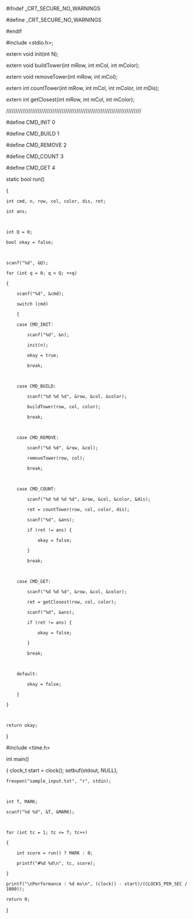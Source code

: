 #ifndef _CRT_SECURE_NO_WARNINGS

#define _CRT_SECURE_NO_WARNINGS

#endif



#include <stdio.h>;



extern void init(int N);

extern void buildTower(int mRow, int mCol, int mColor);

extern void removeTower(int mRow, int mCol);

extern int countTower(int mRow, int mCol, int mColor, int mDis);

extern int getClosest(int mRow, int mCol, int mColor);



/////////////////////////////////////////////////////////////////////////



#define CMD_INIT 0

#define CMD_BUILD 1

#define CMD_REMOVE 2

#define CMD_COUNT 3

#define CMD_GET 4



static bool run()

{

	int cmd, n, row, col, color, dis, ret;

	int ans;



	int Q = 0;

	bool okay = false;



	scanf("%d", &Q);

	for (int q = 0; q < Q; ++q)

	{

		scanf("%d", &cmd);

		switch (cmd)

		{

		case CMD_INIT:

			scanf("%d", &n);

			init(n);

			okay = true;

			break;



		case CMD_BUILD:

			scanf("%d %d %d", &row, &col, &color);

			buildTower(row, col, color);

			break;



		case CMD_REMOVE:

			scanf("%d %d", &row, &col);

			removeTower(row, col);

			break;



		case CMD_COUNT:

			scanf("%d %d %d %d", &row, &col, &color, &dis);

			ret = countTower(row, col, color, dis);

			scanf("%d", &ans);

			if (ret != ans) {

				okay = false;

			}

			break;



		case CMD_GET:

			scanf("%d %d %d", &row, &col, &color);

			ret = getClosest(row, col, color);

			scanf("%d", &ans);

			if (ret != ans) {

				okay = false;

			}

			break;



		default:

			okay = false;

		}

	}



	return okay;

}

#include <time.h>

int main()

{
	clock_t start = clock();
	setbuf(stdout, NULL);

	freopen("sample_input.txt", "r", stdin);



	int T, MARK;

	scanf("%d %d", &T, &MARK);



	for (int tc = 1; tc <= T; tc++)

	{

		int score = run() ? MARK : 0;

		printf("#%d %d\n", tc, score);

	}

	printf("\nPerformance : %d ms\n", (clock() - start)/(CLOCKS_PER_SEC / 1000));

	return 0;

}
